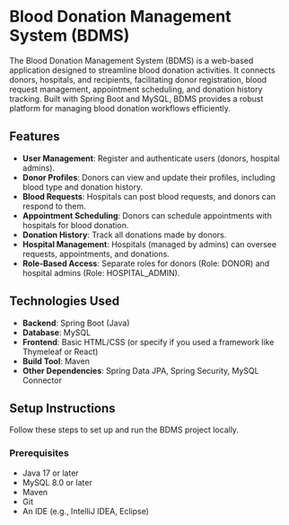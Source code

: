 # Blood Donation Management System (BDMS)

The Blood Donation Management System (BDMS) is a web-based application designed to streamline blood donation activities. It connects donors, hospitals, and recipients, facilitating donor registration, blood request management, appointment scheduling, and donation history tracking. Built with Spring Boot and MySQL, BDMS provides a robust platform for managing blood donation workflows efficiently.

## Features
- **User Management**: Register and authenticate users (donors, hospital admins).
- **Donor Profiles**: Donors can view and update their profiles, including blood type and donation history.
- **Blood Requests**: Hospitals can post blood requests, and donors can respond to them.
- **Appointment Scheduling**: Donors can schedule appointments with hospitals for blood donation.
- **Donation History**: Track all donations made by donors.
- **Hospital Management**: Hospitals (managed by admins) can oversee requests, appointments, and donations.
- **Role-Based Access**: Separate roles for donors (Role: DONOR) and hospital admins (Role: HOSPITAL_ADMIN).

## Technologies Used
- **Backend**: Spring Boot (Java)
- **Database**: MySQL
- **Frontend**: Basic HTML/CSS (or specify if you used a framework like Thymeleaf or React)
- **Build Tool**: Maven
- **Other Dependencies**: Spring Data JPA, Spring Security, MySQL Connector

## Setup Instructions
Follow these steps to set up and run the BDMS project locally.

### Prerequisites
- Java 17 or later
- MySQL 8.0 or later
- Maven
- Git
- An IDE (e.g., IntelliJ IDEA, Eclipse)

